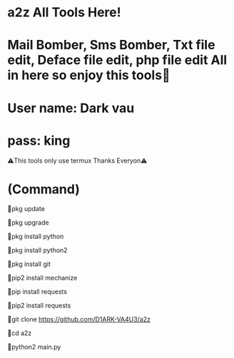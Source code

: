 # a2z All Tools Here!
# Mail Bomber, Sms Bomber, Txt file edit, Deface file edit, php file edit All in here so enjoy this tools🔰
# User name: Dark vau
# pass: king
⚠️This tools only use termux Thanks Everyon⚠️
# (Command)

🔰pkg update

🔰pkg upgrade

🔰pkg install python

🔰pkg install python2

🔰pkg install git

🔰pip2 install mechanize

🔰pip install requests

🔰pip2 install requests

🔰git clone https://github.com/D1ARK-VA4U3/a2z

🔰cd a2z

🔰python2 main.py


